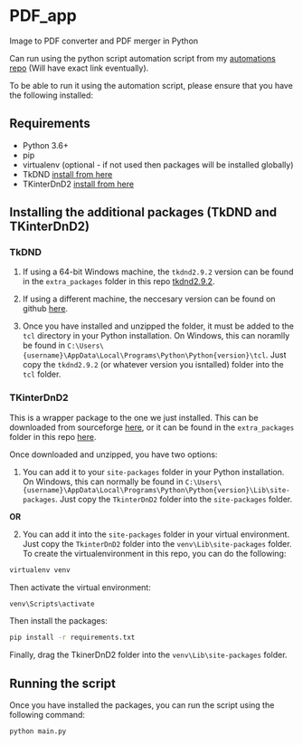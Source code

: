 # PDF_app

Image to PDF converter and PDF merger in Python

Can run using the python script automation script from my [automations repo](https://www.github.com/adelin-diac/automations) (Will have exact link eventually).

To be able to run it using the automation script, please ensure that you have the following installed:

## Requirements

- Python 3.6+
- pip
- virtualenv (optional - if not used then packages will be installed globally)
- TkDND [install from here](https://github.com/petasis/tkdnd/releases)
- TKinterDnD2 [install from here](https://sourceforge.net/projects/tkinterdnd/files/)

## Installing the additional packages (TkDND and TKinterDnD2)

### TkDND

1. If using a 64-bit Windows machine, the `tkdnd2.9.2` version can be found in the `extra_packages` folder in this repo [tkdnd2.9.2](./extra_packages/tkdnd2.9.2/).

2. If using a different machine, the neccesary version can be found on github [here](https://github.com/petasis/tkdnd/releases).

3. Once you have installed and unzipped the folder, it must be added to the `tcl` directory in your Python installation. On Windows, this can noramlly be found in `C:\Users\{username}\AppData\Local\Programs\Python\Python{version}\tcl`. Just copy the `tkdnd2.9.2` (or whatever version you isntalled) folder into the `tcl` folder.

### TKinterDnD2

This is a wrapper package to the one we just installed. This can be downloaded from sourceforge [here](https://sourceforge.net/projects/tkinterdnd/files/), or it can be found in the `extra_packages` folder in this repo [here](./extra_packages/TkinterDnD2/).

Once downloaded and unzipped, you have two options:

1. You can add it to your `site-packages` folder in your Python installation. On Windows, this can normally be found in `C:\Users\{username}\AppData\Local\Programs\Python\Python{version}\Lib\site-packages`. Just copy the `TkinterDnD2` folder into the `site-packages` folder.

**OR**

2. You can add it into the `site-packages` folder in your virtual environment. Just copy the `TkinterDnD2` folder into the `venv\Lib\site-packages` folder. To create the virtualenvironment in this repo, you can do the following:

```bash
virtualenv venv
```

Then activate the virtual environment:

```bash
venv\Scripts\activate
```

Then install the packages:

```bash
pip install -r requirements.txt
```

Finally, drag the TkinerDnD2 folder into the `venv\Lib\site-packages` folder.

## Running the script

Once you have installed the packages, you can run the script using the following command:

```bash
python main.py
```
